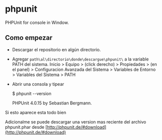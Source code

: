 phpunit
=======

PHPUnit for console in Window.

## Como empezar ##



- Descargar el repositorio en algún directorio.



- Agregar `path\al\directorio\donde\descargue\phpunit\` a la variable PATH del sistema. Inicio > Equipo > (click derecho) > Propiedades > (en el panel) > Configuracion Avanzada del Sistema > Variables de Entorno > Variables del Sistema > PATH



- Abrir una consola y tipear
    
    $ phpunit --version
    
    PHPUnit 4.0.15 by Sebastian Bergmann.
    

Si esto aparece esta todo bien

Adicionalme se puede descargar una version mas reciente del archivo phpunit.phar desde [http://phpunit.de/#download](http://phpunit.de/#download)